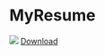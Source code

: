 # MyResume
![](https://github.com/user-attachments/assets/45c3d0c0-d22d-4a4b-a73d-aff3b723ce7c)
[Download](https://github.com/user-attachments/files/16360379/Ayaan-Siddiqui-Resume-USLetter.pdf)
